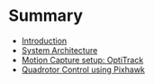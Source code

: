 # Summary

* [Introduction](README.md)
* [System Architecture](chapter1.md)
* [Motion Capture setup: OptiTrack](motion_capture_setup_optitrack.md)
* [Quadrotor Control using Pixhawk](quadrotor_control_using_pixhawk.md)

